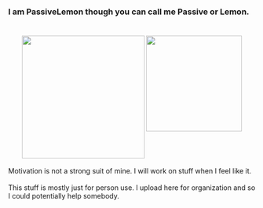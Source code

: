 ### I am PassiveLemon though you can call me Passive or Lemon. </br>
#
<p align=center>
  <a>
    <img height=250 src="https://github-readme-stats.vercel.app/api?username=PassiveLemon&bg_color=0D1117&card_width=200&text_color=c9d1d9&hide_border=true&show_icons=true&icon_color=2f80ed&">
    <img align=top height=195 src="https://github-readme-stats.vercel.app/api/top-langs/?username=PassiveLemon&layout=compact&bg_color=0D1117&card_width=300&text_color=c9d1d9&hide_border=true&">
  </a>
</p>

Motivation is not a strong suit of mine. I will work on stuff when I feel like it. </br>
</br>
This stuff is mostly just for person use. I upload here for organization and so I could potentially help somebody. </br>
